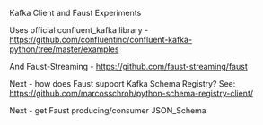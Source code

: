 Kafka Client and Faust Experiments

Uses official confluent_kafka library - https://github.com/confluentinc/confluent-kafka-python/tree/master/examples

And Faust-Streaming - https://github.com/faust-streaming/faust

Next - how does Faust support Kafka Schema Registry? See: https://github.com/marcosschroh/python-schema-registry-client/

Next - get Faust producing/consumer JSON_Schema

